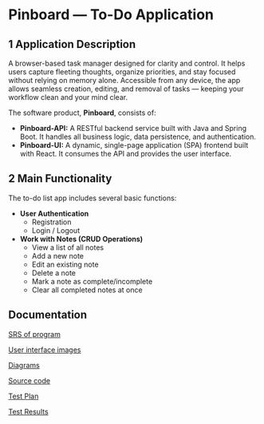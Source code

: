 # Pinboard — To-Do Application

## 1 Application Description

A browser-based task manager designed for clarity and control. It helps users capture fleeting thoughts, organize priorities, and stay focused without relying on memory alone. Accessible from any device, the app allows seamless creation, editing, and removal of tasks — keeping your workflow clean and your mind clear.

The software product, **Pinboard**, consists of:
*   **Pinboard-API:** A RESTful backend service built with Java and Spring Boot. It handles all business logic, data persistence, and authentication.
*   **Pinboard-UI:** A dynamic, single-page application (SPA) frontend built with React. It consumes the API and provides the user interface.

## 2 Main Functionality

The to-do list app includes several basic functions:
*   **User Authentication**
    *   Registration
    *   Login / Logout
*   **Work with Notes (CRUD Operations)**
    *   View a list of all notes
    *   Add a new note
    *   Edit an existing note
    *   Delete a note
    *   Mark a note as complete/incomplete
    *   Clear all completed notes at once

## Documentation
[SRS of program](docs/Requirements/SRS.md) 

[User interface images](docs/Mockups)

[Diagrams](docs/Diagrams)

[Source code](code)

[Test Plan](docs/Testing/TestPlan.md)  

[Test Results](docs/Testing/TestResultsTemplate.md)  